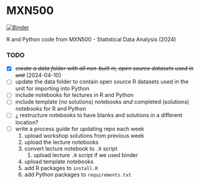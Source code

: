 # MXN500
[![Binder](https://mybinder.org/badge_logo.svg)](https://mybinder.org/v2/gh/matthewbegun/MXN500/HEAD?urlpath=lab)

R and Python code from MXN500 - Statistical Data Analysis (2024)

### TODO
- [X] ~~*create a data folder with all non-built in, open source datasets used in unit*~~ [2024-04-10]
- [ ] update the data folder to contain open source R datasets used in the unit for importing into Python
- [ ] include notebooks for lectures in R and Python
- [ ] include template (no solutions) notebooks *and* completed (solutions) notebooks for R and Python
- [ ] ¿ restructure notebooks to have blanks and solutions in a different location?
- [ ] write a process guide for updating repo each week
    1. upload workshop solutions from previous week
    1. upload the lecture notebooks
    1. convert lecture notebook to `.R` script
        1. upload lecture `.R` script if we used binder
    1. upload template notebooks
    1. add R packages to `install.R`
    1. add Python packages to `requirements.txt`
